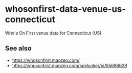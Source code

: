 # whosonfirst-data-venue-us-connecticut

Who's On First venue data for Connecticut (US)

## See also

* https://whosonfirst.mapzen.com/
* https://whosonfirst.mapzen.com/spelunker/id/85688629
